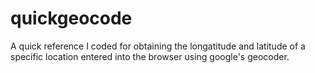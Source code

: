 # quickgeocode

A quick reference I coded for obtaining the longatitude and latitude of a specific location entered into the browser using google's geocoder. 
